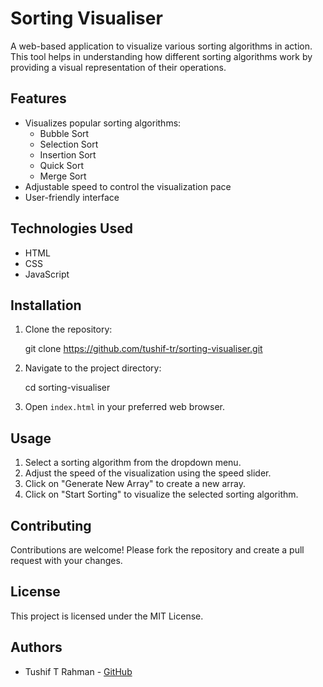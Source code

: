 # Sorting Visualiser

A web-based application to visualize various sorting algorithms in action. This tool helps in understanding how different sorting algorithms work by providing a visual representation of their operations.

## Features

- Visualizes popular sorting algorithms:
  - Bubble Sort
  - Selection Sort
  - Insertion Sort
  - Quick Sort
  - Merge Sort
- Adjustable speed to control the visualization pace
- User-friendly interface

## Technologies Used

- HTML
- CSS
- JavaScript

## Installation

1. Clone the repository:
    
    git clone https://github.com/tushif-tr/sorting-visualiser.git
    
2. Navigate to the project directory:
    
    cd sorting-visualiser
    
3. Open `index.html` in your preferred web browser.

## Usage

1. Select a sorting algorithm from the dropdown menu.
2. Adjust the speed of the visualization using the speed slider.
3. Click on "Generate New Array" to create a new array.
4. Click on "Start Sorting" to visualize the selected sorting algorithm.

## Contributing

Contributions are welcome! Please fork the repository and create a pull request with your changes.

## License

This project is licensed under the MIT License.

## Authors

- Tushif T Rahman - [GitHub](https://github.com/tushif-tr)
